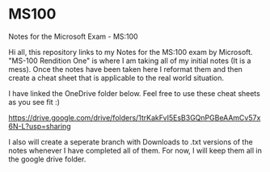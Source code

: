 # MS100
Notes for the Microsoft Exam - MS:100

Hi all, this repository links to my Notes for the MS:100 exam by Microsoft.
"MS-100 Rendition One" is where I am taking all of my initial notes (It is a mess).
Once the notes have been taken here I reformat them and then create a cheat sheet that is applicable to the real world situation.

I have linked the OneDrive folder below. Feel free to use these cheat sheets as you see fit :)

https://drive.google.com/drive/folders/1trKakFvI5EsB3GQnPGBeAAmCv57x6N-L?usp=sharing

I also will create a seperate branch with Downloads to .txt versions of the notes whenever I have completed all of them. For now, I will keep them all in the google drive folder.
